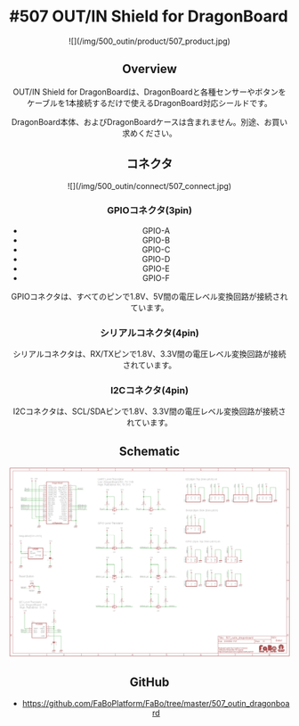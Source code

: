 # #507 OUT/IN Shield for DragonBoard

<center>![](/img/500_outin/product/507_product.jpg)
<!--COLORME-->

## Overview
OUT/IN Shield for DragonBoardは、DragonBoardと各種センサーやボタンをケーブルを1本接続するだけで使えるDragonBoard対応シールドです。

DragonBoard本体、およびDragonBoardケースは含まれません。別途、お買い求めください。

## コネクタ
<center>![](/img/500_outin/connect/507_connect.jpg)

### GPIOコネクタ(3pin)
- GPIO-A
- GPIO-B
- GPIO-C
- GPIO-D
- GPIO-E
- GPIO-F

GPIOコネクタは、すべてのピンで1.8V、5V間の電圧レベル変換回路が接続されています。

### シリアルコネクタ(4pin)

シリアルコネクタは、RX/TXピンで1.8V、3.3V間の電圧レベル変換回路が接続されています。

### I2Cコネクタ(4pin)

I2Cコネクタは、SCL/SDAピンで1.8V、3.3V間の電圧レベル変換回路が接続されています。

## Schematic
![](/img/500_outin/schematic/507_outin_dragonboard.png)

## GitHub
- https://github.com/FaBoPlatform/FaBo/tree/master/507_outin_dragonboard
